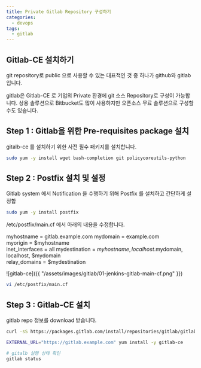 ```yaml
---
title: Private Gitlab Repository 구성하기
categories:
  - devops 
tags:
  - gitlab
---
```


## Gitlab-CE 설치하기 
git repository로 public 으로 사용할 수 있는 대표적인 것 중 하나가 github와 gitlab입니다. 

gitlab은 Gitlab-CE 로 기업의 Private 환경에  git 소스 Repository로 구성이 가능합니다. 상용 솔루션으로 Bitbucket도 많이 사용하지만 오픈소스 무료 솔루션으로 구성할 수도 있습니다.  

## Step 1 : Gitlab을 위한 Pre-requisites package 설치
gitalb-ce 를 설치하기 위한 사전 필수 패키지를 설치합니다.  
```bash
sudo yum -y install wget bash-completion git policycoreutils-python
```

## Step 2 : Postfix 설치 및 설정
Gitlab system 에서 Notification 을 수행하기 위해 Postfix 를 설치하고 간단하게 설정합  
```bash
sudo yum -y install postfix
```


/etc/postfix/main.cf 에서 아래의 내용을 수정합니다.  

myhostname = gitlab.example.com 
mydomain = example.com  
myorigin = $myhostname   
inet_interfaces = all 
mydestination = $myhostname, localhost.$mydomain, localhost, $mydomain  
relay_domains = $mydestination 

![gitlab-ce]({{ "/assets/images/gitlab/01-jenkins-gitlab-main-cf.png" }})

```bash
vi /etc/postfix/main.cf
```

## Step 3 : Gitlab-CE 설치 
gitlab repo 정보를 download 받습니다.  

```bash
curl -sS https://packages.gitlab.com/install/repositories/gitlab/gitlab-ce/script.rpm.sh | sudo bash

EXTERNAL_URL="https://gitlab.example.com" yum install -y gitlab-ce

# gitalb 실행 상태 확인
gitlab status
```
